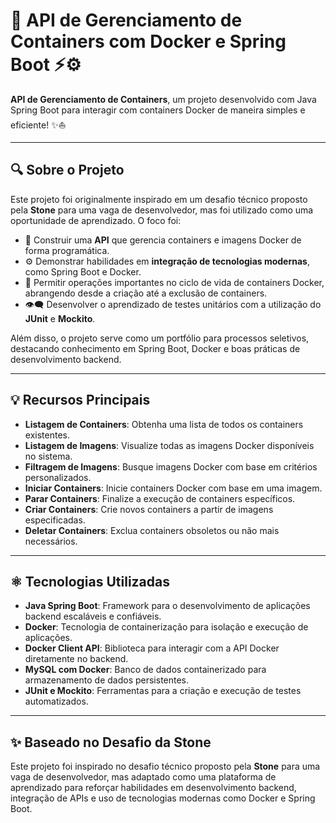 # 🚀 API de Gerenciamento de Containers com Docker e Spring Boot ⚡️⚙️

**API de Gerenciamento de Containers**, um projeto desenvolvido com Java Spring Boot para interagir com containers Docker de maneira simples e eficiente! ✨⛵

---

## 🔍 Sobre o Projeto

Este projeto foi originalmente inspirado em um desafio técnico proposto pela **Stone** para uma vaga de desenvolvedor, mas foi utilizado como uma oportunidade de aprendizado. O foco foi:

- 🌟 Construir uma **API** que gerencia containers e imagens Docker de forma programática.
- ⚙️ Demonstrar habilidades em **integração de tecnologias modernas**, como Spring Boot e Docker.
- 🔧 Permitir operações importantes no ciclo de vida de containers Docker, abrangendo desde a criação até a exclusão de containers.
- 👁️‍🗨️ Desenvolver o aprendizado de testes unitários com a utilização do **JUnit** e **Mockito**.

Além disso, o projeto serve como um portfólio para processos seletivos, destacando conhecimento em Spring Boot, Docker e boas práticas de desenvolvimento backend.

---

## 💡 Recursos Principais

- **Listagem de Containers**: Obtenha uma lista de todos os containers existentes.
- **Listagem de Imagens**: Visualize todas as imagens Docker disponíveis no sistema.
- **Filtragem de Imagens**: Busque imagens Docker com base em critérios personalizados.
- **Iniciar Containers**: Inicie containers Docker com base em uma imagem.
- **Parar Containers**: Finalize a execução de containers específicos.
- **Criar Containers**: Crie novos containers a partir de imagens especificadas.
- **Deletar Containers**: Exclua containers obsoletos ou não mais necessários.

---

## ⚛️ Tecnologias Utilizadas

- **Java Spring Boot**: Framework para o desenvolvimento de aplicações backend escaláveis e confiáveis.
- **Docker**: Tecnologia de containerização para isolação e execução de aplicações.
- **Docker Client API**: Biblioteca para interagir com a API Docker diretamente no backend.
- **MySQL com Docker**: Banco de dados containerizado para armazenamento de dados persistentes.
- **JUnit e Mockito**: Ferramentas para a criação e execução de testes automatizados.
  
---

## ✨ Baseado no Desafio da Stone

Este projeto foi inspirado no desafio técnico proposto pela **Stone** para uma vaga de desenvolvedor, mas adaptado como uma plataforma de aprendizado para reforçar habilidades em desenvolvimento backend, integração de APIs e uso de tecnologias modernas como Docker e Spring Boot.


